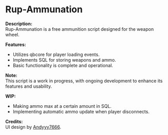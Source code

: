 # Rup-Ammunation

**Description:**  
Rup-Ammunation is a free ammunition script designed for the weapon wheel.

**Features:**  
- Utilizes qbcore for player loading events.
- Implements SQL for storing weapons and ammo.
- Basic functionality is complete and operational.

**Note:**  
This script is a work in progress, with ongoing development to enhance its features and usability.

**WIP:**
- Making ammo max at a certain amount in SQL.
- Implementing automatic ammo update when player disconnects.

**Credits:**  
UI design by [Andyyy7666](https://github.com/Andyyy7666/AmmuNationStore).